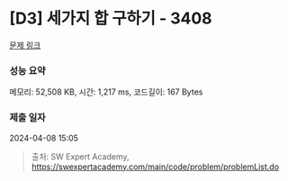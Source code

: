 # [D3] 세가지 합 구하기 - 3408 

[문제 링크](https://swexpertacademy.com/main/code/problem/problemDetail.do?contestProbId=AWEbPukqySUDFAWs) 

### 성능 요약

메모리: 52,508 KB, 시간: 1,217 ms, 코드길이: 167 Bytes

### 제출 일자

2024-04-08 15:05



> 출처: SW Expert Academy, https://swexpertacademy.com/main/code/problem/problemList.do